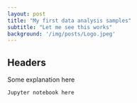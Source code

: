 ```yaml
---
layout: post
title: "My first data analysis samples"
subtitle: "Let me see this works"
background: '/img/posts/Logo.jpeg'
---
```


## Headers

Some explanation here

```
Jupyter notebook here
```
